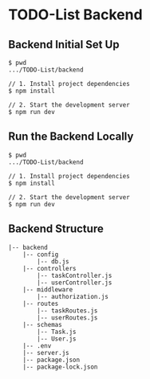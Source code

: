 # TODO-List Backend

##  Backend Initial Set Up
```
$ pwd
.../TODO-List/backend

// 1. Install project dependencies
$ npm install

// 2. Start the development server
$ npm run dev
```

## Run the Backend Locally
```
$ pwd
.../TODO-List/backend

// 1. Install project dependencies
$ npm install

// 2. Start the development server
$ npm run dev
```

## Backend Structure
```
|-- backend
    |-- config
        |-- db.js
    |-- controllers
        |-- taskController.js
        |-- userController.js
    |-- middleware
        |-- authorization.js
    |-- routes
        |-- taskRoutes.js
        |-- userRoutes.js
    |-- schemas
        |-- Task.js
        |-- User.js
    |-- .env
    |-- server.js
    |-- package.json
    |-- package-lock.json
```